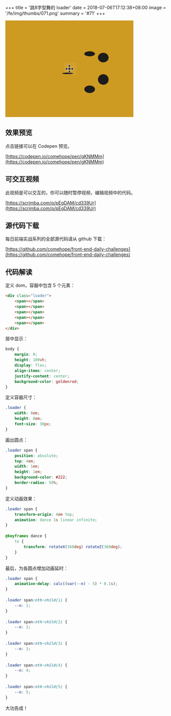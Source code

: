 +++
title = '跳8字型舞的 loader'
date = 2018-07-06T17:12:38+08:00
image = '/fe/img/thumbs/071.png'
summary = '#71'
+++

![](./work.gif)

## 效果预览

点击链接可以在 Codepen 预览。

[https://codepen.io/comehope/pen/gKNMMm](https://codepen.io/comehope/pen/gKNMMm)

## 可交互视频

此视频是可以交互的，你可以随时暂停视频，编辑视频中的代码。

[https://scrimba.com/p/pEgDAM/cd339Ur](https://scrimba.com/p/pEgDAM/cd339Ur)

## 源代码下载

每日前端实战系列的全部源代码请从 github 下载：

[https://github.com/comehope/front-end-daily-challenges](https://github.com/comehope/front-end-daily-challenges)

## 代码解读

定义 dom，容器中包含 5 个元素：
```html
<div class="loader">
    <span></span>
    <span></span>
    <span></span>
    <span></span>
    <span></span>
</div>
```

居中显示：
```css
body {
    margin: 0;
    height: 100vh;
    display: flex;
    align-items: center;
    justify-content: center;
    background-color: goldenrod;
}
```

定义容器尺寸：
```css
.loader {
    width: 8em;
    height: 8em;
    font-size: 30px;
}
```

画出圆点：
```css
.loader span {
    position: absolute;
    top: 4em;
    width: 1em;
    height: 1em;
    background-color: #222;
    border-radius: 50%;
}
```

定义动画效果：
```css
.loader span {
    transform-origin: 4em top;
    animation: dance 1s linear infinite;
}

@keyframes dance {
    to {
        transform: rotateX(360deg) rotateZ(360deg);
    }
}
```

最后，为各圆点增加动画延时：
```css
.loader span {
    animation-delay: calc((var(--n) - 5) * 0.1s);
}

.loader span:nth-child(1) {
    --n: 1;
}

.loader span:nth-child(2) {
    --n: 2;
}

.loader span:nth-child(3) {
    --n: 3;
}

.loader span:nth-child(4) {
    --n: 4;
}

.loader span:nth-child(5) {
    --n: 5;
}
```

大功告成！
